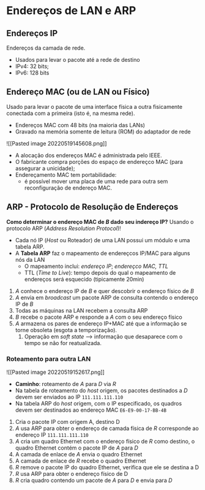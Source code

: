 # Endereços de LAN e ARP

## Endereços IP
Endereços da camada de rede.

- Usados para levar o pacote até a rede de destino
- IPv4: 32 bits;
- IPv6: 128 bits

## Endereço MAC (ou de LAN ou Físico)
Usado para levar o pacote de uma interface física a outra fisicamente conectada com a primeira (isto é, na mesma rede).

- Endereços MAC com 48 bits (na maioria das LANs)
- Gravado na memória somente de leitura (ROM) do adaptador de rede

![[Pasted image 20220519145608.png]]
- A alocação dos endereços MAC é administrada pelo IEEE.
- O fabricante compra porções do espaço de endereçco MAC (para assegurar a unicidade);
- Endereçamento MAC tem portabilidade:
	- é possível mover uma placa de uma rede para outra sem reconfiguração de endereço MAC.

## ARP - Protocolo de Resolução de Endereços
**Como determinar o endereço MAC de *B* dado seu indereço IP?**
Usando o protocolo ARP (*Address Resolution Protocol*)!

- Cada nó IP (*Host* ou Roteador) de uma LAN possui um módulo e uma tabela ARP.
- A **Tabela ARP** faz o mapeamento de endereçcos IP/MAC para alguns nós da LAN
	- O mapeamento inclui: *endereço IP*; *endereçco MAC, TTL*
	- TTL (*Time to Live*): tempo depois do qual o mapeamento de endereços será esquecido (tipicamente 20min)

1. *A* conhece o endereço IP de *B* e quer descobrir o endereço físico de *B*
2. *A* envia em *broadcast* um pacote ARP de consulta contendo o endereço IP de *B*
3. Todas as máquinas na LAN recebem a consulta ARP
4. *B* recebe o pacote ARP e responde a *A* com o seu endereço físico
5. *A* armazena os pares de endereço IP+MAC até que a informação se torne obsoleta (esgota a temporização).
	1. Operação em *soft state* --> informação que desaparece com o tempo se não for reatualizada.

### Roteamento para outra LAN

![[Pasted image 20220519152617.png]]
- **Caminho**: roteamento de *A* para *D* via *R*
- Na tabela de roteamento do *host* origem, os pacotes destinados a *D* devem ser enviados ao IP `111.111.111.110`
- Na tabela ARP do *host* origem, com o IP especificado, os quadros devem ser destinados ao endereço MAC `E6-E9-00-17-BB-4B`

1. Cria o pacote IP com origem A, destino D
2. *A* usa ARP para obter o endereço de camada física de *R* corresponde ao endereço IP `111.111.111.110`
3. *A* cria um quadro Ethernet com o endereço físico de *R* como destino, o quadro Ethernet contém o pacote IP de *A* para *D*
4. A camada de enlace de *A* envia o quadro Ethernet
5. A camada de enlace de *R* recebe o quadro Ethernet
6. *R* remove o pacote IP do quadro Ethernet, verifica que ele se destina a D
7. *R* usa ARP para obter o endereço físico de D
8. *R* cria quadro contendo um pacote de *A* para *D* e envia para *D*

